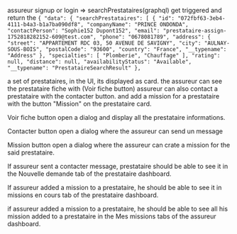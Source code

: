 


assureur signup or login => searchPrestataires(graphql) get triggered and return the `{
  "data": {
    "searchPrestataires": [
      {
        "id": "072fbf63-3eb4-4111-b4a3-b1a7ba090df8",
        "companyName": "PRINCE ONDONDA",
        "contactPerson": "Sophie152 Dupont152",
        "email": "prestataire-assign-1752818282152-609@test.com",
        "phone": "0678081789",
        "address": {
          "street": "APPARTEMENT RDC 03, 50 AVENUE DE SAVIGNY",
          "city": "AULNAY-SOUS-BOIS",
          "postalCode": "93600",
          "country": "France",
          "__typename": "Address"
        },
        "specialties": [
          "Plomberie",
          "Chauffage"
        ],
        "rating": null,
        "distance": null,
        "availabilityStatus": "Available",
        "__typename": "PrestataireSearchResult"
      },`

a set of prestataires, in the UI, its displayed as card.
the assureur can see the prestataire fiche with (Voir fiche button)
assureur can also contact a prestataire with the contacter button.
and add a mission for a prestataire with the button "Mission" on the prestataire card.


Voir fiche button open a dialog and display all the prestataire informations.

Contacter button open a dialog where the assureur can send un message


Mission button open a dialog where the assureur can crate a mission for the said prestataire.


If assureur sent a contacter message, prestataire should be able to see it in the Nouvelle demande tab of the prestataire dashboard.

If assureur added a mission to a prestataire, he should be able to see it in missions en cours tab of the prestataire dashboard.

if assureur added a mission to a prestataire, he should be able to see all his mission added to a prestataire in the Mes missions tabs of the assureur dashboard.